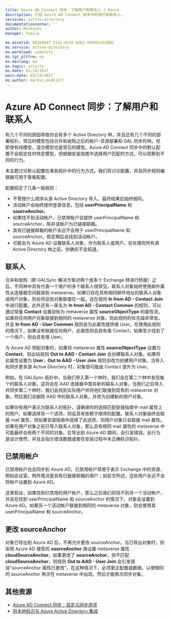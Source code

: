 ```yaml
---
title: Azure AD Connect 同步：了解用户和联系人 | Azure
description: 介绍 Azure AD Connect 同步中的用户和联系人。
services: active-directory
documentationcenter: ''
author: MarkusVi
manager: femila

ms.assetid: 8d204647-213a-4519-bd62-49563c421602
ms.service: active-directory
ms.workload: identity
ms.tgt_pltfrm: na
ms.devlang: na
ms.topic: article
ms.date: 01/24/2017
wacn.date: 03/13/2017
ms.author: markvi;andkjell
---
```


# Azure AD Connect 同步：了解用户和联系人
有几个不同的原因导致你会有多个 Active Directory 林，并且还有几个不同的部署拓扑。常见的模型包括合并和收购之后的帐户-资源部署和 GAL 同步的林。但即使有纯模型，混合模型也是常见的模型。Azure AD Connect 同步中的默认配置不会假定任何特定模型，但根据安装指南中选择用户匹配的方式，可以观察到不同的行为。

本主题讨论默认配置在某些拓扑中的行为方式。我们将讨论配置，并且同步规则编辑器可用于查看配置。

配置假定了几条一般规则：

- 不管按什么顺序从源 Active Directory 导入，最终结果应始终相同。
- 活动帐户会始终提供登录信息，包括 **userPrincipalName** 和 **sourceAnchor**。
- 如果找不到活动帐户，已禁用帐户会提供 userPrincipalName 和 sourceAnchor，除非该帐户为已链接邮箱。
- 具有已链接邮箱的帐户永远不会用于 userPrincipalName 和 sourceAnchor。假定稍后会找到活动帐户。
- 可能会为 Azure AD 设置联系人对象，作为联系人或用户。在处理完所有源 Active Directory 林之前，你确实不会知道。

## 联系人
合并和收购（即 GALSync 解决方案对两个或多个 Exchange 林进行桥接）之后，不同林中具有代表一个用户的多个联系人很常见。联系人对象始终使用邮件属性从连接器空间联接到 metaverse。如果已存在具有相同邮件地址的联系人对象或用户对象，则会将这些对象联接在一起。这在规则 **In from AD - Contact Join** 中进行配置。此外还有一条名为 **In from AD - Contact Common** 的规则，可以通过常量 **Contact** 设置目标为 metaverse 属性 **sourceObjectType** 的属性流。如果将任何用户对象联接到相同的 metaverse 对象，则此规则的优先级非常低，并且 **In from AD - User Common** 规则会为此属性提供值 User。在使用此规则的情况下，如果没有联接任何用户，此属性则会具有值 Contact，如果至少找到了一个用户，则会具有值 User。

为 Azure AD 预配对象时，如果将 metaverse 属性 **sourceObjectType** 设置为 **Contact**，则出站规则 **Out to AAD - Contact Join** 会创建联系人对象。如果将此属性设置为 **User**，**Out to AAD - User Join** 规则会改为创建用户对象。当导入和同步更多源 Active Directory 时，对象很可能由 Contact 提升为 User。

例如，在 GALSync 拓扑中，当我们导入第一个林时，我们会在第二个林中发现每个的联系人对象。这将会在 AAD 连接器中暂存新的联系人对象。当我们之后导入并同步第二个林时，我们会找到实际用户并将他们联接到现有的 metaverse 对象。然后我们会删除 AAD 中的联系人对象，并改为创建新的用户对象。

如果你有用户表示为联系人的拓扑，请确保你的选择匹配安装指南中 mail 属性上的用户。如果选择另一个选项，则会具有依赖于顺序的配置。联系人对象始终会联接 mail 属性，但如果安装指南中选择了此选项，则用户对象只会联接 mail 属性。如果在用户对象之前已导入联系人对象，那么具有相同 mail 属性的 metaverse 中可能最终会有两个不同的对象。在导出到 Azure AD 期间，会引发错误。此行为是设计使然，并且会指示错误数据或者在安装过程中未正确标识拓扑。

## 已禁用帐户
已禁用帐户也会同步到 Azure AD。已禁用帐户常用于表示 Exchange 中的资源，例如会议室。例外情况是具有已链接邮箱的用户；如前文所述，这些用户永远不会将帐户设置到 Azure AD。

这里假设，如果找到已禁用的用户帐户，那么之后我们将找不到另一个活动帐户，并且在找到 userPrincipalName 和 sourceAnchor 的情况下，对象会设置到 Azure AD。如果另一个活动帐户联接到相同的 metaverse 对象，则会使用其 userPrincipalName 和 sourceAnchor。

## 更改 sourceAnchor
对象已导出到 Azure AD 后，不再允许更改 sourceAnchor。当已导出对象时，则采用 Azure AD 接受的 **sourceAnchor** 值设置 metaverse 属性 **cloudSourceAnchor**。如果更改了 **sourceAnchor**，但不匹配 **cloudSourceAnchor**，则规则 **Out to AAD - User Join** 会引发错误“sourceAnchor 属性已更改”。在这种情况下，必须更正配置或数据，以便相同的 sourceAnchor 再次在 metaverse 中出现，然后才能再次同步对象。

## 其他资源
- [Azure AD Connect 同步：自定义同步选项](./active-directory-aadconnectsync-whatis.md)
- [将本地标识与 Azure Active Directory 集成](./active-directory-aadconnect.md)

<!---HONumber=Mooncake_0306_2017-->
<!---Update_Description: wording update -->